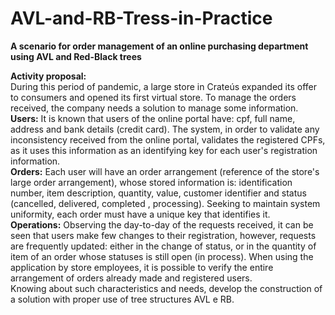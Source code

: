# AVL-and-RB-Tress-in-Practice

<strong>A scenario for order management of an online purchasing department using AVL and Red-Black trees</strong>

<strong>Activity proposal:</strong></br>
During this period of pandemic, a large store in Crateús expanded its offer to consumers and opened its first virtual store. To manage the orders received, the company needs a solution to manage some information.</br>
<strong>Users:</strong> It is known that users of the online portal have: cpf, full name, address and bank details (credit card). The system, in order to validate any inconsistency received from the online portal, validates the registered CPFs, as it uses this information as an identifying key for each user's registration information.</br>
<strong>Orders:</strong> Each user will have an order arrangement (reference of the store's large order arrangement), whose stored information is: identification number, item description, quantity, value, customer identifier and status (cancelled, delivered, completed , processing). Seeking to maintain system uniformity, each order must have a unique key that identifies it.</br>
<strong>Operations:</strong> Observing the day-to-day of the requests received, it can be seen that users make few changes to their registration, however, requests are frequently updated: either in the change of status, or in the quantity of item of an order whose statuses is still open (in process). When using the application by store employees, it is possible to verify the entire arrangement of orders already made and registered users.</br>
Knowing about such characteristics and needs, develop the construction of a solution with proper use of tree structures AVL e RB.

